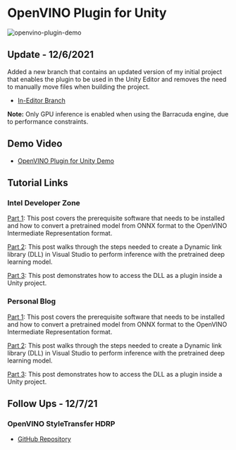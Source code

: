 # OpenVINO Plugin for Unity

![openvino-plugin-demo](openvino-plugin-demo.gif)



## Update - 12/6/2021

Added a new branch that contains an updated version of my initial project that enables the plugin to be used in the Unity Editor and removes the need to manually move files when building the project.

* [In-Editor Branch](https://github.com/cj-mills/Unity-OpenVINO-Plugin/tree/in-editor)



**Note:** Only GPU inference is enabled when using the Barracuda engine, due to performance constraints.

## Demo Video

* [OpenVINO Plugin for Unity Demo](https://youtu.be/uSmczpnPam8)

## Tutorial Links

### Intel Developer Zone

[Part 1](https://software.intel.com/content/www/us/en/develop/articles/developing-openvino-inferencing-plugin-for-unity.html): This post covers the prerequisite software that needs to be installed and how to convert a pretrained model from ONNX format to the OpenVINO Intermediate Representation format.

[Part 2](https://software.intel.com/content/www/us/en/develop/articles/openvino-plugin-for-unity-tutorial-part-2.html): This post walks through the steps needed to create a Dynamic link library (DLL) in Visual Studio to perform inference with the pretrained deep learning model.

[Part 3](https://software.intel.com/content/www/us/en/develop/articles/openvino-inferencing-plugin-unity-tutorial-part-3.html): This post demonstrates how to access the DLL as a plugin inside a Unity project.

### Personal Blog
[Part 1](https://christianjmills.com/posts/openvino-unity-plugin/part-1/): This post covers the prerequisite software that needs to be installed and how to convert a pretrained model from ONNX format to the OpenVINO Intermediate Representation format.

[Part 2](https://christianjmills.com/posts/openvino-unity-plugin/part-2/): This post walks through the steps needed to create a Dynamic link library (DLL) in Visual Studio to perform inference with the pretrained deep learning model.

[Part 3](https://christianjmills.com/posts/openvino-yolox-unity/part-3/): This post demonstrates how to access the DLL as a plugin inside a Unity project.


## Follow Ups - 12/7/21
### OpenVINO StyleTransfer HDRP
* [GitHub Repository](https://github.com/cj-mills/OpenVINO-StyleTransfer-HDRP)



